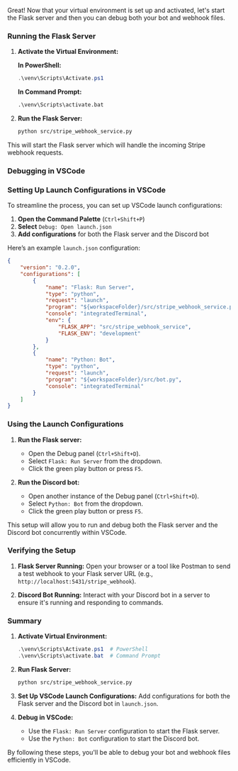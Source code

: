 Great! Now that your virtual environment is set up and activated, let's start the Flask server and then you can debug both your bot and webhook files.

### Running the Flask Server

1. **Activate the Virtual Environment:**

   **In PowerShell:**
   ```powershell
   .\venv\Scripts\Activate.ps1
   ```

   **In Command Prompt:**
   ```cmd
   .\venv\Scripts\activate.bat
   ```

2. **Run the Flask Server:**

   ```sh
   python src/stripe_webhook_service.py
   ```

This will start the Flask server which will handle the incoming Stripe webhook requests.

### Debugging in VSCode

### Setting Up Launch Configurations in VSCode

To streamline the process, you can set up VSCode launch configurations:

1. **Open the Command Palette** (`Ctrl+Shift+P`)
2. **Select** `Debug: Open launch.json`
3. **Add configurations** for both the Flask server and the Discord bot

Here’s an example `launch.json` configuration:

```json
{
    "version": "0.2.0",
    "configurations": [
        {
            "name": "Flask: Run Server",
            "type": "python",
            "request": "launch",
            "program": "${workspaceFolder}/src/stripe_webhook_service.py",
            "console": "integratedTerminal",
            "env": {
                "FLASK_APP": "src/stripe_webhook_service",
                "FLASK_ENV": "development"
            }
        },
        {
            "name": "Python: Bot",
            "type": "python",
            "request": "launch",
            "program": "${workspaceFolder}/src/bot.py",
            "console": "integratedTerminal"
        }
    ]
}
```

### Using the Launch Configurations

1. **Run the Flask server:**
   - Open the Debug panel (`Ctrl+Shift+D`).
   - Select `Flask: Run Server` from the dropdown.
   - Click the green play button or press `F5`.

2. **Run the Discord bot:**
   - Open another instance of the Debug panel (`Ctrl+Shift+D`).
   - Select `Python: Bot` from the dropdown.
   - Click the green play button or press `F5`.

This setup will allow you to run and debug both the Flask server and the Discord bot concurrently within VSCode.

### Verifying the Setup

1. **Flask Server Running:**
   Open your browser or a tool like Postman to send a test webhook to your Flask server URL (e.g., `http://localhost:5431/stripe_webhook`).

2. **Discord Bot Running:**
   Interact with your Discord bot in a server to ensure it's running and responding to commands.

### Summary

1. **Activate Virtual Environment:**
   ```powershell
   .\venv\Scripts\Activate.ps1  # PowerShell
   .\venv\Scripts\activate.bat  # Command Prompt
   ```

2. **Run Flask Server:**
   ```sh
   python src/stripe_webhook_service.py
   ```

3. **Set Up VSCode Launch Configurations:**
   Add configurations for both the Flask server and the Discord bot in `launch.json`.

4. **Debug in VSCode:**
   - Use the `Flask: Run Server` configuration to start the Flask server.
   - Use the `Python: Bot` configuration to start the Discord bot.

By following these steps, you'll be able to debug your bot and webhook files efficiently in VSCode.
